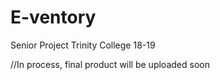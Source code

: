 # E-ventory
Senior Project Trinity College 18-19

//In process, final product will be uploaded soon
